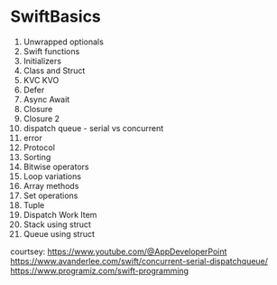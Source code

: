 # SwiftBasics 

1. Unwrapped optionals
2. Swift functions
3. Initializers
4. Class and Struct
5. KVC KVO
6. Defer
7. Async Await
8. Closure
9. Closure 2
10. dispatch queue - serial vs concurrent
11. error
12. Protocol
13. Sorting
14. Bitwise operators
15. Loop variations
16. Array methods
17. Set operations
18. Tuple
19. Dispatch Work Item
20. Stack using struct
21. Queue using struct


courtsey:
 https://www.youtube.com/@AppDeveloperPoint
 https://www.avanderlee.com/swift/concurrent-serial-dispatchqueue/
 https://www.programiz.com/swift-programming
